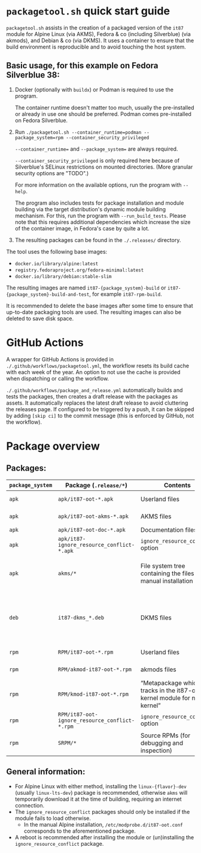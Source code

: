 # `packagetool.sh` quick start guide

`packagetool.sh` assists in the creation of a packaged version of the `it87` module for Alpine Linux (via AKMS), Fedora & co (including Silverblue) (via akmods), and Debian & co (via DKMS).
It uses a container to ensure that the build environment is reproducible and to avoid touching the host system.

## Basic usage, for this example on Fedora Silverblue 38:
1. Docker (optionally with `buildx`) or Podman is required to use the program.
	
	The container runtime doesn't matter too much, usually the pre-installed or already in use one should be preferred. Podman comes pre-installed on Fedora Silverblue.

2. Run `./packagetool.sh --container_runtime=podman --package_system=rpm --container_security_privileged`
	
	`--container_runtime=` and `--package_system=` are always required.
	
	`--container_security_privileged` is only required here because of Silverblue's SELinux restrictions on mounted directories. (More granular security options are "TODO".)
	
	For more information on the available options, run the program with `--help`.

	The program also includes tests for package installation and module building via the target distribution's dynamic module building mechanism. For this, run the program with `--run_build_tests`. Please note that this requires additional dependencies which increase the size of the container image, in Fedora's case by quite a lot.

3. The resulting packages can be found in the `./.releases/` directory.

The tool uses the following base images:
* `docker.io/library/alpine:latest`
* `registry.fedoraproject.org/fedora-minimal:latest`
* `docker.io/library/debian:stable-slim`

The resulting images are named `it87-{package_system}-build` or `it87-{package_system}-build-and-test`, for example `it87-rpm-build`.

It is recommended to delete the base images after some time to ensure that up-to-date packaging tools are used. The resulting images can also be deleted to save disk space.

# GitHub Actions

A wrapper for GitHub Actions is provided in `./.github/workflows/packagetool.yml`, the workflow resets its build cache with each week of the year. An option to not use the cache is provided when dispatching or calling the workflow.

`./.github/workflows/package_and_release.yml` automatically builds and tests the packages, then creates a draft release with the packages as assets. It automatically replaces the latest draft release to avoid cluttering the releases page. If configured to be triggered by a push, it can be skipped by adding `[skip ci]` to the commit message (this is enforced by GitHub, not the workflow).

# Package overview
## Packages:
| `package_system` | Package (`.release/*`) | Contents | Notes |
| ------------------ | ------- | -------- | ----- |
| `apk` | `apk/it87-oot-*.apk` | Userland files | Depends on AKMS package. |
| `apk` | `apk/it87-oot-akms-*.apk` | AKMS files | Depends on userland package. |
| `apk` | `apk/it87-oot-doc-*.apk` | Documentation files | |
| `apk` | `apk/it87-ignore_resource_conflict-*.apk` | `ignore_resource_conflict` option | |
| `apk` | `akms/*` | File system tree containing the files for manual installation | `/etc/modprobe.d/it87-oot.conf` is the `ignore_resource_conflict` option and should only be installed if needed |
| `deb` | `it87-dkms_*.deb` | DKMS files | The `.deb` process is currently much more basic than the others, `ignore_resource_conflict` has to be manually configured in `/etc/modprobe.d/` |
| `rpm` | `RPM/it87-oot-*.rpm` | Userland files | Depends on akmods package. |
| `rpm` | `RPM/akmod-it87-oot-*.rpm` | akmods files | Depends on userland package. |
| `rpm` | `RPM/kmod-it87-oot-*.rpm` | “Metapackage which tracks in the it87-oot kernel module for newest kernel” | I am not entirely sure what the point of this is since we’re building the module dynamically |
| `rpm` | `RPM/it87-oot-ignore_resource_conflict-*.rpm` | `ignore_resource_conflict` option | |
| `rpm` | `SRPM/*` | Source RPMs (for debugging and inspection) | |

## General information:
- For Alpine Linux with either method, installing the `linux-{flavor}-dev` (usually `linux-lts-dev`) package is recommended, otherwise `akms` will temporarily download it at the time of building, requiring an internet connection.
- The `ignore_resource_conflict` packages should only be installed if the module fails to load otherwise.
	- In the manual Alpine installation, `/etc/modprobe.d/it87-oot.conf` corresponds to the aforementioned package.
- A reboot is recommended after installing the module or (un)installing the `ignore_resource_conflict` package.
